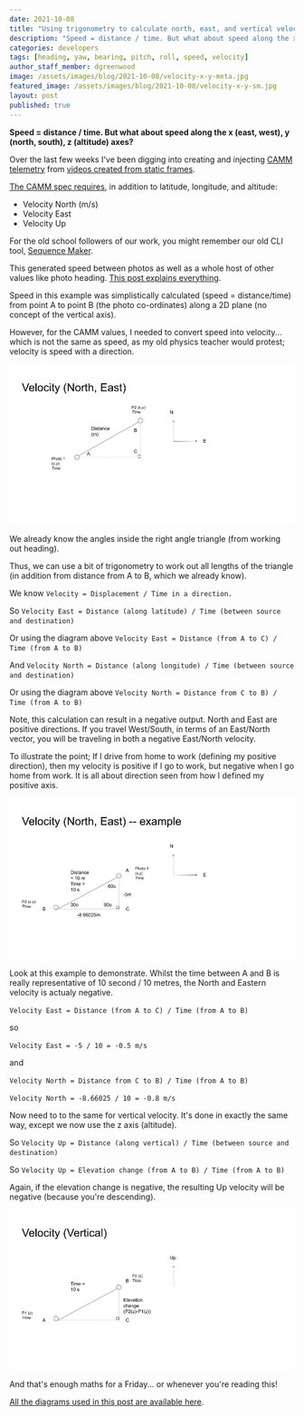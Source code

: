 ```yaml
---
date: 2021-10-08
title: "Using trigonometry to calculate north, east, and vertical velocity between photos"
description: "Speed = distance / time. But what about speed along the x (east, west), y (north, south), z (altitude) axes?"
categories: developers
tags: [heading, yaw, bearing, pitch, roll, speed, velocity]
author_staff_member: dgreenwood
image: /assets/images/blog/2021-10-08/velocity-x-y-meta.jpg
featured_image: /assets/images/blog/2021-10-08/velocity-x-y-sm.jpg
layout: post
published: true
---
```


**Speed = distance / time. But what about speed along the x (east, west), y (north, south), z (altitude) axes?**

Over the last few weeks I've been digging into creating and injecting [CAMM telemetry](/blog/2021/metadata-exif-xmp-360-video-files-camm-camera-motion-metadata-spec) from [videos created from static frames](/blog/2021/turn-360-photos-into-360-video).

[The CAMM spec requires](https://developers.google.com/streetview/publish/camm-spec), in addition to latitude, longitude, and altitude:

* Velocity North (m/s)
* Velocity East
* Velocity Up

For the old school followers of our work, you might remember our old CLI tool, [Sequence Maker](https://github.com/trek-view/sequence-maker).

This generated speed between photos as well as a whole host of other values like photo heading. [This post explains everything](/blog/2020/what-direction-are-you-facing).

Speed in this example was simplistically calculated (speed = distance/time) from point A to point B (the photo co-ordinates) along a 2D plane (no concept of the vertical axis).

However, for the CAMM values, I needed to convert speed into velocity... which is not the same as speed, as my old physics teacher would protest; velocity is speed with a direction.

<img class="img-fluid" src="/assets/images/blog/2021-10-08/velocity-east-north.jpg
" alt="Velocity East North" title="Velocity East North" />

We already know the angles inside the right angle triangle (from working out heading).

Thus, we can use a bit of trigonometry to work out all lengths of the triangle (in addition from distance from A to B, which we already know).

We know `Velocity = Displacement / Time in a direction.`

So `Velocity East = Distance (along latitude) / Time (between source and destination)`

Or using the diagram above `Velocity East = Distance (from A to C) / Time (from A to B)`

And `Velocity North = Distance (along longitude) / Time (between source and destination)`

Or using the diagram above `Velocity North = Distance from C to B) / Time (from A to B)`

Note, this calculation can result in a negative output. North and East are positive directions. If you travel West/South, in terms of an East/North vector, you will be traveling in both a negative East/North velocity.

To illustrate the point; If I drive from home to work (defining my positive direction), then my velocity is positive if I go to work, but negative when I go home from work. It is all about direction seen from how I defined my positive axis. 

<img class="img-fluid" src="/assets/images/blog/2021-10-08/velocity-east-north-negative-example.jpg
" alt="Example negative Velocity East North" title="Example negative Velocity East North" />

Look at this example to demonstrate. Whilst the time between A and B is really representative of 10 second / 10 metres, the North and Eastern velocity is actualy negative.

`Velocity East = Distance (from A to C) / Time (from A to B)`

so 

`Velocity East = -5 / 10 = -0.5 m/s`

and 

`Velocity North = Distance from C to B) / Time (from A to B)`

`Velocity North = -8.66025 / 10 = -0.8 m/s`

Now need to to the same for vertical velocity. It's done in exactly the same way, except we now use the z axis (altitude).

So `Velocity Up = Distance (along vertical) / Time (between source and destination)`

So `Velocity Up = Elevation change (from A to B) / Time (from A to B)`

Again, if the elevation change is negative, the resulting Up velocity will be negative (because you're descending).

<img class="img-fluid" src="/assets/images/blog/2021-10-08/velocity-up.jpg
" alt="Velocity Up" title="Velocity Up" />

And that's enough maths for a Friday... or whenever you're reading this!

[All the diagrams used in this post are available here](https://docs.google.com/presentation/d/1otcjbxGghKLqzOcEjfzHsXf22VG8zQVvknpMOKcccDY/edit).